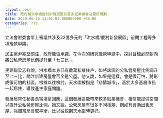 ```yaml
---
layout: post
title: 政府稱洪水橋廈村新發展區有更多就業機會及更好規劃
date: 2020-06-26 11:01:03.000000000 +08:00
categories: rss
---
```


立法會財委會早上審議共涉及22億多元的「洪水橋/厦村新發展區」前期工程等多項撥款申請。

民主黨尹兆堅關注，政府能否承諾，在今次的研究撥款申請中，探討目標必然朝向將公私營房屋比例提升至「七三比」。

民建聯梁志祥說，洪水橋本身已有數萬私樓住戶，如將該區的公私營房屋比例調升至七三比，關注新建房屋會否全是公屋。他又說，如果是這樣，會是很可怕，將形成很可怕的社區，根據以往檢討，天水圍被指是「悲情城市」，基於太多基層市民一起居住，導致產生家庭問題。

發展局常任秘書長甯漢豪回應，這個發展區能帶來較多就業機會，相信能提供空間以提升公私營房屋比例。她又說，公營房屋有很多不同種類、例如有資助出售房屋，強調當局會取平衡，比以往規劃天水圍時更好。
